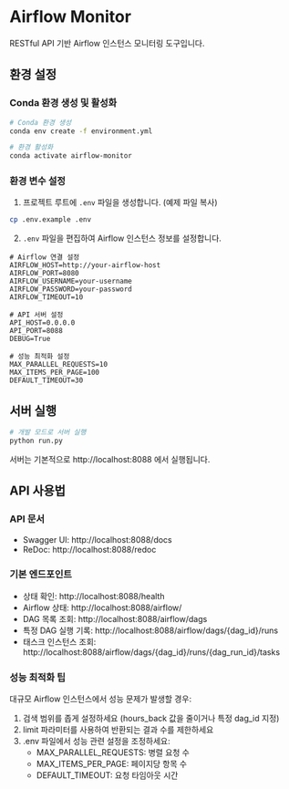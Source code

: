 # Airflow Monitor

RESTful API 기반 Airflow 인스턴스 모니터링 도구입니다.

## 환경 설정

### Conda 환경 생성 및 활성화

```bash
# Conda 환경 생성
conda env create -f environment.yml

# 환경 활성화
conda activate airflow-monitor
```

### 환경 변수 설정

1. 프로젝트 루트에 `.env` 파일을 생성합니다. (예제 파일 복사)
```bash
cp .env.example .env
```

2. `.env` 파일을 편집하여 Airflow 인스턴스 정보를 설정합니다.
```
# Airflow 연결 설정
AIRFLOW_HOST=http://your-airflow-host
AIRFLOW_PORT=8080
AIRFLOW_USERNAME=your-username
AIRFLOW_PASSWORD=your-password
AIRFLOW_TIMEOUT=10

# API 서버 설정
API_HOST=0.0.0.0
API_PORT=8088
DEBUG=True

# 성능 최적화 설정
MAX_PARALLEL_REQUESTS=10
MAX_ITEMS_PER_PAGE=100
DEFAULT_TIMEOUT=30
```

## 서버 실행

```bash
# 개발 모드로 서버 실행
python run.py
```

서버는 기본적으로 http://localhost:8088 에서 실행됩니다.

## API 사용법

### API 문서

- Swagger UI: http://localhost:8088/docs
- ReDoc: http://localhost:8088/redoc

### 기본 엔드포인트

- 상태 확인: http://localhost:8088/health
- Airflow 상태: http://localhost:8088/airflow/
- DAG 목록 조회: http://localhost:8088/airflow/dags
- 특정 DAG 실행 기록: http://localhost:8088/airflow/dags/{dag_id}/runs
- 태스크 인스턴스 조회: http://localhost:8088/airflow/dags/{dag_id}/runs/{dag_run_id}/tasks

### 성능 최적화 팁

대규모 Airflow 인스턴스에서 성능 문제가 발생할 경우:

1. 검색 범위를 좁게 설정하세요 (hours_back 값을 줄이거나 특정 dag_id 지정)
2. limit 파라미터를 사용하여 반환되는 결과 수를 제한하세요
3. .env 파일에서 성능 관련 설정을 조정하세요:
   - MAX_PARALLEL_REQUESTS: 병렬 요청 수
   - MAX_ITEMS_PER_PAGE: 페이지당 항목 수
   - DEFAULT_TIMEOUT: 요청 타임아웃 시간 